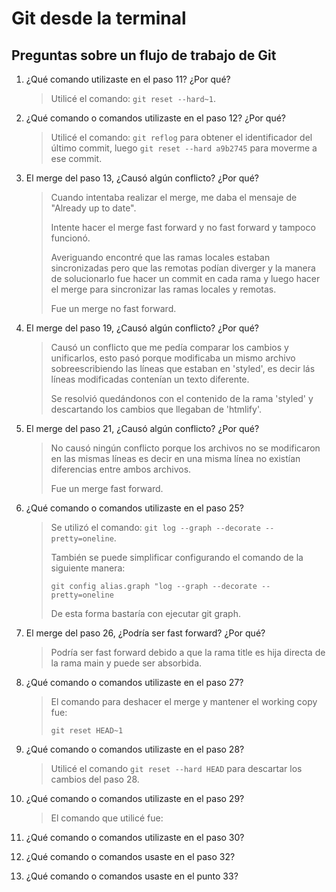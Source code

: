 # Git desde la terminal

## Preguntas sobre un flujo de trabajo de Git

1. ¿Qué comando utilizaste en el paso 11? ¿Por qué?

   > Utilicé el comando: `git reset --hard~1`.

2. ¿Qué comando o comandos utilizaste en el paso 12? ¿Por qué?

   > Utilicé el comando: `git reflog` para obtener el identificador del último commit, luego `git reset --hard a9b2745` para moverme a ese commit.

3. El merge del paso 13, ¿Causó algún conflicto? ¿Por qué?

   > Cuando intentaba realizar el merge, me daba el mensaje de "Already up to date".
   >
   > Intente hacer el merge fast forward y no fast forward y tampoco funcionó.
   >
   > Averiguando encontré que las ramas locales estaban sincronizadas pero que las remotas podían diverger y la manera de solucionarlo fue hacer un commit en cada rama y luego hacer el merge para sincronizar las ramas locales y remotas.
   >
   > Fue un merge no fast forward.

4. El merge del paso 19, ¿Causó algún conflicto? ¿Por qué?

   > Causó un conflicto que me pedía comparar los cambios y unificarlos, esto pasó porque modificaba un mismo archivo sobreescribiendo las líneas que estaban en 'styled', es decir lás líneas modificadas contenían un texto diferente.
   >
   > Se resolvió quedándonos con el contenido de la rama 'styled' y descartando los cambios que llegaban de 'htmlify'.

5. El merge del paso 21, ¿Causó algún conflicto? ¿Por qué?

   > No causó ningún conflicto porque los archivos no se modificaron en las mismas líneas es decir en una misma línea no existían diferencias entre ambos archivos.
   >
   > Fue un merge fast forward.

6. ¿Qué comando o comandos utilizaste en el paso 25?

   > Se utilizó el comando: `git log --graph --decorate --pretty=oneline`.
   >
   > También se puede simplificar configurando el comando de la siguiente manera:
   >
   > `git config alias.graph "log --graph --decorate --pretty=oneline`
   >
   > De esta forma bastaría con ejecutar git graph.

7. El merge del paso 26, ¿Podría ser fast forward? ¿Por qué?

   > Podría ser fast forward debido a que la rama title es hija directa de la rama main y puede ser absorbida.

8. ¿Qué comando o comandos utilizaste en el paso 27?
   > El comando para deshacer el merge y mantener el working copy fue:
   >
   > `git reset HEAD~1`
9. ¿Qué comando o comandos utilizaste en el paso 28?

   > Utilicé el comando `git reset --hard HEAD` para descartar los cambios del paso 28.

10. ¿Qué comando o comandos utilizaste en el paso 29?
    > El comando que utilicé fue:
11. ¿Qué comando o comandos utilizaste en el paso 30?
12. ¿Qué comando o comandos usaste en el paso 32?
13. ¿Qué comando o comandos usaste en el punto 33?
